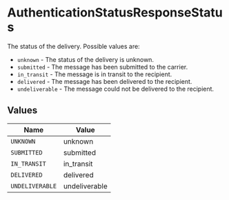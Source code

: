# AuthenticationStatusResponseStatus

The status of the delivery. Possible values are:
  * `unknown` - The status of the delivery is unknown.
  * `submitted` - The message has been submitted to the carrier.
  * `in_transit` - The message is in transit to the recipient.
  * `delivered` - The message has been delivered to the recipient.
  * `undeliverable` - The message could not be delivered to the recipient.



## Values

| Name            | Value           |
| --------------- | --------------- |
| `UNKNOWN`       | unknown         |
| `SUBMITTED`     | submitted       |
| `IN_TRANSIT`    | in_transit      |
| `DELIVERED`     | delivered       |
| `UNDELIVERABLE` | undeliverable   |